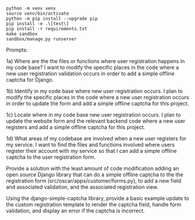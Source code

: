 
```
python -m venv venv
source venv/bin/activate
python -m pip install --upgrade pip
pip install -e .\[test\]
pip install -r requirements.txt
make sandbox
sandbox/manage.py runserver
```

Prompts:

1a) Where are the the files or functions where user registration happens in my code base? I want to modify the specific places in the code where a new user registration validation occurs in order to add a simple offline captcha for Django.  

1b) Identify in my code base where new user registration occurs.  I plan to modify the specific places in the code where a new user registration occurs in order to update the form and add a simple offline captcha for this project.  

1c) Locate where in my code base new user registration occurs. I plan to update the website form and the relevant backend code where a new user registers and add a simple offline captcha for this project.  

1d) What areas of my codebase are involved when a new user registers for my service. I want to find the files and functions involved where users register their account with my service so that I can add a simple offline captcha to the user registration form.

Provide a solution with the least amount of code modification adding an open source Django library that can do a simple offline captcha to the the registration form (src/oscar/apps/customer/forms.py), to add a new field and associated validation, and the associated registration view. 

Using the django-simple-captcha library, provide a basic example update to the custom registration template to render the captcha field, handle form validation, and display an error if the captcha is incorrect.